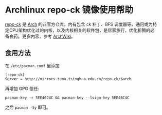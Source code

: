 Archlinux repo-ck 镜像使用帮助
==============================

[repo-ck](http://repo-ck.com/) 是
[Arch](https://archlinux.org/) 的非官方仓库，内有包含 ck
补丁、BFS
调度器等，通用或为特定CPU架构优化过的内核，以及内核相关的软件包，是居家旅行，优化折腾的必备良药。更多内容，参考
[ArchWiki](https://wiki.archlinux.org/index.php/repo-ck)。

食用方法
--------

在 `/etc/pacman.conf` 里添加

```
[repo-ck]							
Server = http://mirrors.tuna.tsinghua.edu.cn/repo-ck/$arch
```

再增加 GPG 信任:
```
pacman-key -r 5EE46C4C && pacman-key --lsign-key 5EE46C4C
```

之后 `pacman -Sy` 即可。
